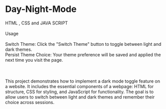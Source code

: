 # Day-Night-Mode
HTML , CSS and JAVA SCRIPT
<BR><BR>
Usage
<br><BR>
Switch Theme: Click the "Switch Theme" button to toggle between light and dark themes.
<br>
Persist Theme Choice: Your theme preference will be saved and applied the next time you visit the page.
<BR><BR><BR><BR>
This project demonstrates how to implement a dark mode toggle feature on a website. It includes the essential components of a webpage: HTML for structure, CSS for styling, and JavaScript for functionality. The goal is to allow users to switch between light and dark themes and remember their choice across sessions.
<BR><BR>

